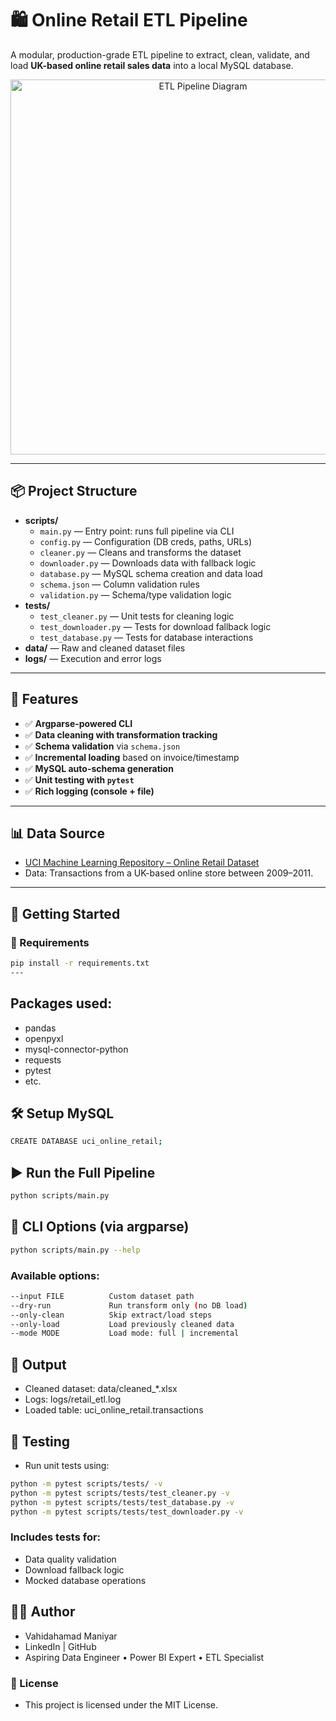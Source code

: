 # 🛍️ Online Retail ETL Pipeline

A modular, production-grade ETL pipeline to extract, clean, validate, and load **UK-based online retail sales data** into a local MySQL database.

<p align="center">
  <img width="600" alt="ETL Pipeline Diagram" src="https://github.com/user-attachments/assets/c23fb6ea-7528-425f-9411-f47afb965a42" />
</p>


---

## 📦 Project Structure

- **scripts/**
  - `main.py` — Entry point: runs full pipeline via CLI
  - `config.py` — Configuration (DB creds, paths, URLs)
  - `cleaner.py` — Cleans and transforms the dataset
  - `downloader.py` — Downloads data with fallback logic
  - `database.py` — MySQL schema creation and data load
  - `schema.json` — Column validation rules
  - `validation.py` — Schema/type validation logic
- **tests/**
  - `test_cleaner.py` — Unit tests for cleaning logic
  - `test_downloader.py` — Tests for download fallback logic
  - `test_database.py` — Tests for database interactions
- **data/** — Raw and cleaned dataset files
- **logs/** — Execution and error logs

---

## 🚀 Features

- ✅ **Argparse-powered CLI**
- ✅ **Data cleaning with transformation tracking**
- ✅ **Schema validation** via `schema.json`
- ✅ **Incremental loading** based on invoice/timestamp
- ✅ **MySQL auto-schema generation**
- ✅ **Unit testing with `pytest`**
- ✅ **Rich logging (console + file)**

---

## 📊 Data Source

- [UCI Machine Learning Repository – Online Retail Dataset](https://archive.ics.uci.edu/ml/datasets/Online+Retail)  
- Data: Transactions from a UK-based online store between 2009–2011.

---

## 🧪 Getting Started

### 🔧 Requirements

```bash
pip install -r requirements.txt
---
```
## Packages used:

 - pandas
 - openpyxl
 - mysql-connector-python
 - requests
 - pytest
 - etc.

## 🛠️ Setup MySQL
```bash
CREATE DATABASE uci_online_retail;
```
## ▶️ Run the Full Pipeline
```bash
python scripts/main.py
```
## 🧰 CLI Options (via argparse)
```bash
python scripts/main.py --help
```
### Available options:
```bash
--input FILE          Custom dataset path
--dry-run             Run transform only (no DB load)
--only-clean          Skip extract/load steps
--only-load           Load previously cleaned data
--mode MODE           Load mode: full | incremental
```
## 📁 Output
 - Cleaned dataset: data/cleaned_*.xlsx
 - Logs: logs/retail_etl.log
 - Loaded table: uci_online_retail.transactions
## 🧪 Testing
 - Run unit tests using:

```bash
python -m pytest scripts/tests/ -v
python -m pytest scripts/tests/test_cleaner.py -v
python -m pytest scripts/tests/test_database.py -v
python -m pytest scripts/tests/test_downloader.py -v
```

### Includes tests for:
- Data quality validation
- Download fallback logic
- Mocked database operations

## 👨‍💻 Author
  - Vahidahamad Maniyar
  - LinkedIn | GitHub
  - Aspiring Data Engineer • Power BI Expert • ETL Specialist


### 📄 License
  - This project is licensed under the MIT License.



